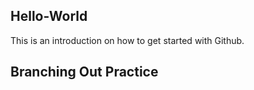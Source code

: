## Hello-World
This is an introduction on how to get started with Github.
## Branching Out Practice
